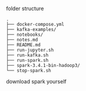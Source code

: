 folder structure
```
.
├── docker-compose.yml
├── kafka-examples/
├── notebooks/
├── notes.md
├── README.md
├── run-jupyter.sh
├── run-kafka.sh
├── run-spark.sh
├── spark-3.4.1-bin-hadoop3/
└── stop-spark.sh
```

download spark yourself